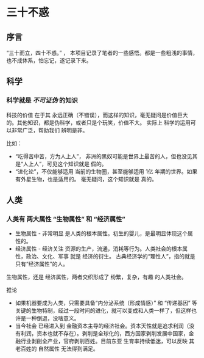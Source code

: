 # 三十不惑

## 序言

“三十而立，四十不惑。” ， 本项目记录了笔者的一些感悟。都是一些粗浅的事情，也不成体系，怕忘记，遂记录下来。


## 科学

### 科学就是 *不可证伪* 的知识

科技的价值 在于其 永远正确（不错误），而这样的知识，毫无疑问是价值巨大的。其他知识，都是伪科学，或者只是个玩笑，价值不大。
实际上 科学的运用可以非常广泛，帮助我们 辨明是非。

比如：
  * “吃得苦中苦，方为人上人”， 非洲的黑奴可能是世界上最苦的人，但也没见其是“人上人”，可见这个知识就是 假的。
  * “进化论”，不仅能够适用 当前的生物圈，甚至能够适用 1亿 年期的世界。如果有外星生物，也是适用的。 毫无疑问，这个知识就是 真的。

##  人类

### 人类有 两大属性 “生物属性” 和 “经济属性”

* 生物属性 - 非常明显 是人类的根本属性。初生的婴儿，是最明显体现这个属性的。
* 经济属性 - 经济关注 资源的生产，流通，消耗等行为。人类社会的根本属性，政治、文化、军事 就是 经济的衍生。 古典经济学的“理性人”，指的就是只有“经济属性”的人。

生物属性，还是 经济属性，两者交织形成了 纷繁，复杂，有趣 的人类社会。

推论
  * 如果机器要成为人类，只需要具备“内分泌系统（形成情感）” 和 “传递基因” 等关键的生物特制，经过一段时间的进化，就可以变成和人类一样了，但这样也许是一种倒退，没啥意义。
  * 当今社会 已经进入到 金融资本主导的经济社会。资本天性就是追求利润（没有利润，资本也就不存在）。剥削是全球化的，西方国家剥削发展中国家，金融行业剥削全产业，官府剥削百姓。目前东亚 生育率持续低迷，可以反映 其老百姓的 自然属性 无法得到满足。

##

##
